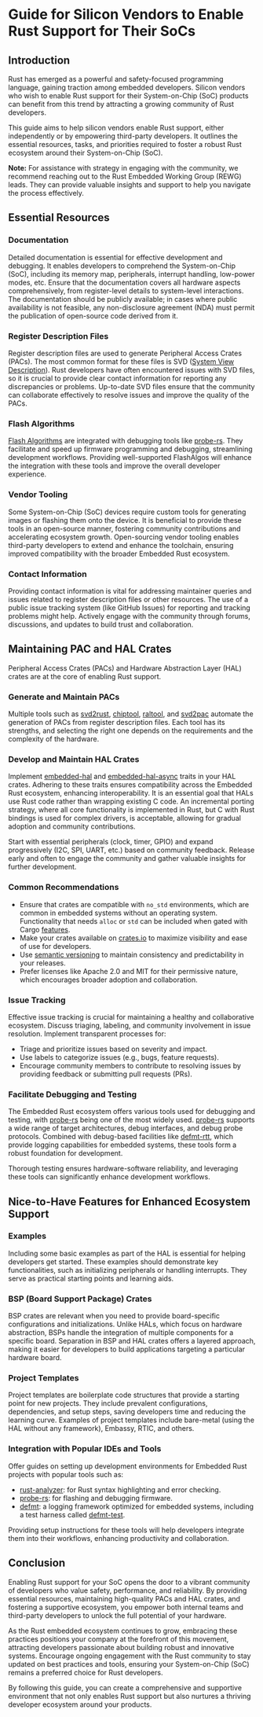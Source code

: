# Guide for Silicon Vendors to Enable Rust Support for Their SoCs

## Introduction

Rust has emerged as a powerful and safety-focused programming language, gaining
traction among embedded developers. Silicon vendors who wish to enable Rust
support for their System-on-Chip (SoC) products can benefit from this trend by
attracting a growing community of Rust developers.

This guide aims to help silicon vendors enable Rust support, either
independently or by empowering third-party developers. It outlines the
essential resources, tasks, and priorities required to foster a robust Rust
ecosystem around their System-on-Chip (SoC).

**Note:** For assistance with strategy in engaging with the community, we
recommend reaching out to the Rust Embedded Working Group (REWG) leads. They
can provide valuable insights and support to help you navigate the process
effectively.

## Essential Resources

### Documentation

Detailed documentation is essential for effective development and debugging. It
enables developers to comprehend the System-on-Chip (SoC), including its memory
map, peripherals, interrupt handling, low-power modes, etc. Ensure that the
documentation covers all hardware aspects comprehensively, from register-level
details to system-level interactions. The documentation should be publicly
available; in cases where public availability is not feasible, any
non-disclosure agreement (NDA) must permit the publication of open-source code
derived from it.

### Register Description Files

Register description files are used to generate Peripheral Access Crates
(PACs). The most common format for these files is SVD
([System View Description](https://open-cmsis-pack.github.io/svd-spec)). Rust
developers have often encountered issues with SVD files, so it is crucial to
provide clear contact information for reporting any discrepancies or problems.
Up-to-date SVD files ensure that the community can collaborate effectively to
resolve issues and improve the quality of the PACs.

### Flash Algorithms

[Flash Algorithms](https://open-cmsis-pack.github.io/Open-CMSIS-Pack-Spec/main/html/flashAlgorithm.html)
are integrated with debugging tools like [probe-rs](https://probe.rs). They
facilitate and speed up firmware programming and debugging, streamlining
development workflows. Providing well-supported FlashAlgos will enhance the
integration with these tools and improve the overall developer experience.

### Vendor Tooling

Some System-on-Chip (SoC) devices require custom tools for generating images or
flashing them onto the device. It is beneficial to provide these tools in an
open-source manner, fostering community contributions and accelerating
ecosystem growth. Open-sourcing vendor tooling enables third-party developers
to extend and enhance the toolchain, ensuring improved compatibility with the
broader Embedded Rust ecosystem.

### Contact Information

Providing contact information is vital for addressing maintainer queries and
issues related to register description files or other resources. The use of a
public issue tracking system (like GitHub Issues) for reporting and tracking
problems might help. Actively engage with the community through forums,
discussions, and updates to build trust and collaboration.

## Maintaining PAC and HAL Crates

Peripheral Access Crates (PACs) and Hardware Abstraction Layer (HAL) crates are
at the core of enabling Rust support.

### Generate and Maintain PACs

Multiple tools such as [svd2rust](https://crates.io/crates/svd2rust),
[chiptool](https://github.com/embassy-rs/chiptool),
[raltool](https://github.com/imxrt-rs/imxrt-ral/tree/master/raltool), and
[svd2pac](https://github.com/Infineon/svd2pac) automate the generation of PACs
from register description files. Each tool has its strengths, and selecting the
right one depends on the requirements and the complexity of the hardware.

### Develop and Maintain HAL Crates

Implement [embedded-hal](https://crates.io/crates/embedded-hal) and
[embedded-hal-async](https://crates.io/crates/embedded-hal-async) traits in
your HAL crates. Adhering to these traits ensures compatibility across the
Embedded Rust ecosystem, enhancing interoperability. It is an essential goal
that HALs use Rust code rather than wrapping existing C code. An incremental
porting strategy, where all core functionality is implemented in Rust, but C
with Rust bindings is used for complex drivers, is acceptable, allowing for
gradual adoption and community contributions.

Start with essential peripherals (clock, timer, GPIO) and expand progressively
(I2C, SPI, UART, etc.) based on community feedback. Release early and often to
engage the community and gather valuable insights for further development.

### Common Recommendations

- Ensure that crates are compatible with `no_std` environments, which are
  common in embedded systems without an operating system. Functionality that
  needs `alloc` or `std` can be included when gated with Cargo
  [features](https://doc.rust-lang.org/cargo/reference/features.html).
- Make your crates available on [crates.io](https://crates.io) to maximize
  visibility and ease of use for developers.
- Use [semantic versioning](https://semver.org) to maintain consistency and
  predictability in your releases.
- Prefer licenses like Apache 2.0 and MIT for their permissive nature, which
  encourages broader adoption and collaboration.

### Issue Tracking

Effective issue tracking is crucial for maintaining a healthy and collaborative
ecosystem. Discuss triaging, labeling, and community involvement in issue
resolution. Implement transparent processes for:

- Triage and prioritize issues based on severity and impact.
- Use labels to categorize issues (e.g., bugs, feature requests).
- Encourage community members to contribute to resolving issues by providing
  feedback or submitting pull requests (PRs).

### Facilitate Debugging and Testing

The Embedded Rust ecosystem offers various tools used for debugging
and testing, with [probe-rs](https://probe.rs) being one of the most widely
used. [probe-rs](https://probe.rs) supports a wide range
of target architectures, debug interfaces, and debug probe protocols.
Combined with debug-based facilities like
[defmt-rtt](https://crates.io/crates/defmt-rtt), which provide logging
capabilities for embedded systems, these tools form a robust foundation for
development.

Thorough testing ensures hardware-software reliability, and leveraging these
tools can significantly enhance development workflows.

## Nice-to-Have Features for Enhanced Ecosystem Support

### Examples

Including some basic examples as part of the HAL is essential for helping
developers get started. These examples should demonstrate key functionalities,
such as initializing peripherals or handling interrupts. They serve as
practical starting points and learning aids.

### BSP (Board Support Package) Crates

BSP crates are relevant when you need to provide board-specific configurations
and initializations. Unlike HALs, which focus on hardware abstraction, BSPs
handle the integration of multiple components for a specific board. Separation
in BSP and HAL crates offers a layered approach, making it easier for developers
to build applications targeting a particular hardware board.

### Project Templates

Project templates are boilerplate code structures that provide a starting point
for new projects. They include prevalent configurations, dependencies, and
setup steps, saving developers time and reducing the learning curve. Examples
of project templates include bare-metal (using the HAL without any framework),
Embassy, RTIC, and others.

### Integration with Popular IDEs and Tools

Offer guides on setting up development environments for Embedded Rust projects
with popular tools such as:

- [rust-analyzer](https://rust-analyzer.github.io): for Rust syntax
  highlighting and error checking.
- [probe-rs](https://probe.rs): for flashing and debugging firmware.
- [defmt](https://crates.io/crates/defmt): a logging framework optimized for
  embedded systems, including a test harness called
  [defmt-test](https://crates.io/crates/defmt-test).

Providing setup instructions for these tools will help developers integrate
them into their workflows, enhancing productivity and collaboration.

## Conclusion

Enabling Rust support for your SoC opens the door to a vibrant community of
developers who value safety, performance, and reliability. By providing
essential resources, maintaining high-quality PACs and HAL crates, and
fostering a supportive ecosystem, you empower both internal teams and
third-party developers to unlock the full potential of your hardware.

As the Rust embedded ecosystem continues to grow, embracing these practices
positions your company at the forefront of this movement, attracting developers
passionate about building robust and innovative systems. Encourage ongoing
engagement with the Rust community to stay updated on best practices and tools,
ensuring your System-on-Chip (SoC) remains a preferred choice for Rust
developers.

By following this guide, you can create a comprehensive and supportive
environment that not only enables Rust support but also nurtures a thriving
developer ecosystem around your products.
